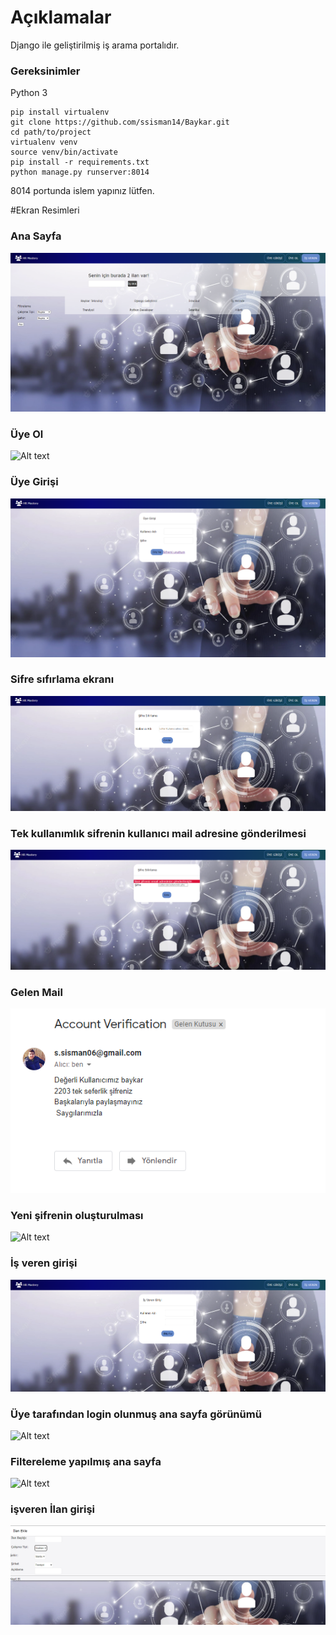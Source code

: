 # Açıklamalar
Django ile geliştirilmiş iş arama portalıdır.

### Gereksinimler

Python 3


```shell script
pip install virtualenv
git clone https://github.com/ssisman14/Baykar.git
cd path/to/project
virtualenv venv
source venv/bin/activate
pip install -r requirements.txt
python manage.py runserver:8014    
```
8014 portunda islem yapınız lütfen.


#Ekran Resimleri

### Ana Sayfa
![Alt text](ekran_resimleri/ana_sayfa.png?raw=true "Ana Sayfa")

### Üye Ol
![Alt text](ekran_resimleri/üye_ol.png?raw=true "Üye Ol")

### Üye Girişi
![Alt text](ekran_resimleri/üye_girişi2.PNG?raw=true "Üye Girişi")

### Sifre sıfırlama ekranı
![Alt text](ekran_resimleri/sifre_sıfırlama_ekranı.PNG?raw=true "Şifre sıfırlama ekranı")

### Tek kullanımlık sifrenin kullanıcı mail adresine gönderilmesi
![Alt text](ekran_resimleri/tek_kullanımlık_sifre.PNG?raw=true "tek kullanımlık sifre")

### Gelen Mail
![Alt text](ekran_resimleri/email.PNG?raw=true "tek kullanımlık sifre")

### Yeni şifrenin oluşturulması
![Alt text](ekran_resimleri/yeni_sifrenin_olusturulması.PNG?raw=true "İs veren Girişi")

### İş veren girişi
![Alt text](ekran_resimleri/is_veren_girisi.png?raw=true "İs veren Girişi")



### Üye tarafından login olunmuş ana sayfa görünümü
![Alt text](ekran_resimleri/login_üye_ana_sayfa.png?raw=true "Giriş yapılmış ana sayfa")

### Filtereleme yapılmış ana sayfa
![Alt text](ekran_resimleri/login_üye_filteleme.png?raw=true "Filtreleme")

###  işveren İlan girişi
![Alt text](ekran_resimleri/isveren_ilan_ekleme.png?raw=true "İlan ekleme")
